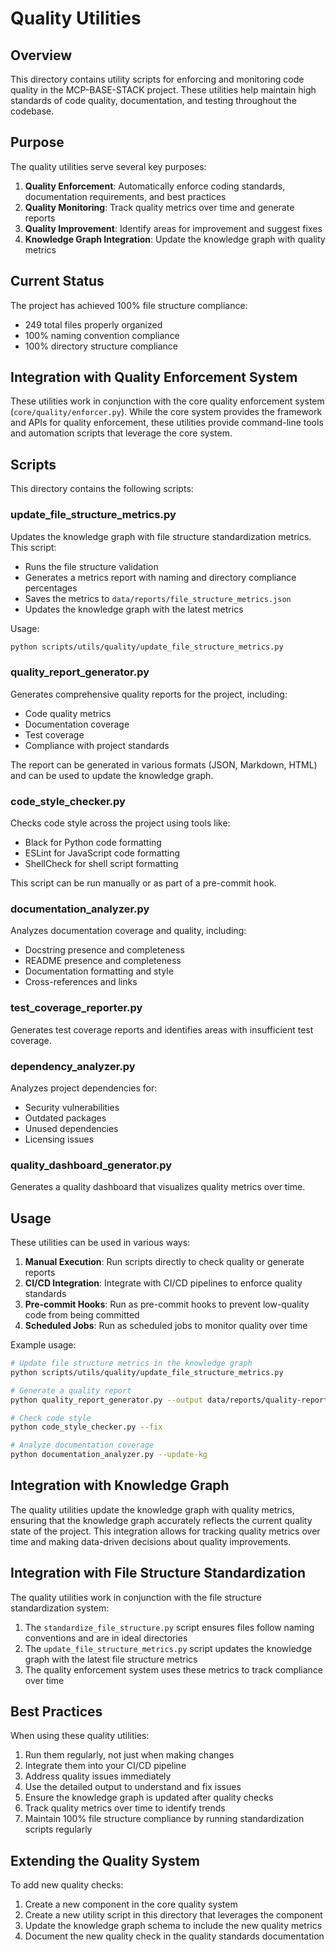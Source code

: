 # Quality Utilities

## Overview

This directory contains utility scripts for enforcing and monitoring code quality in the MCP-BASE-STACK project. These utilities help maintain high standards of code quality, documentation, and testing throughout the codebase.

## Purpose

The quality utilities serve several key purposes:

1. **Quality Enforcement**: Automatically enforce coding standards, documentation requirements, and best practices
2. **Quality Monitoring**: Track quality metrics over time and generate reports
3. **Quality Improvement**: Identify areas for improvement and suggest fixes
4. **Knowledge Graph Integration**: Update the knowledge graph with quality metrics

## Current Status

The project has achieved 100% file structure compliance:
- 249 total files properly organized
- 100% naming convention compliance
- 100% directory structure compliance

## Integration with Quality Enforcement System

These utilities work in conjunction with the core quality enforcement system (`core/quality/enforcer.py`). While the core system provides the framework and APIs for quality enforcement, these utilities provide command-line tools and automation scripts that leverage the core system.

## Scripts

This directory contains the following scripts:

### update_file_structure_metrics.py

Updates the knowledge graph with file structure standardization metrics. This script:
- Runs the file structure validation
- Generates a metrics report with naming and directory compliance percentages
- Saves the metrics to `data/reports/file_structure_metrics.json`
- Updates the knowledge graph with the latest metrics

Usage:
```bash
python scripts/utils/quality/update_file_structure_metrics.py
```

### quality_report_generator.py

Generates comprehensive quality reports for the project, including:
- Code quality metrics
- Documentation coverage
- Test coverage
- Compliance with project standards

The report can be generated in various formats (JSON, Markdown, HTML) and can be used to update the knowledge graph.

### code_style_checker.py

Checks code style across the project using tools like:
- Black for Python code formatting
- ESLint for JavaScript code formatting
- ShellCheck for shell script formatting

This script can be run manually or as part of a pre-commit hook.

### documentation_analyzer.py

Analyzes documentation coverage and quality, including:
- Docstring presence and completeness
- README presence and completeness
- Documentation formatting and style
- Cross-references and links

### test_coverage_reporter.py

Generates test coverage reports and identifies areas with insufficient test coverage.

### dependency_analyzer.py

Analyzes project dependencies for:
- Security vulnerabilities
- Outdated packages
- Unused dependencies
- Licensing issues

### quality_dashboard_generator.py

Generates a quality dashboard that visualizes quality metrics over time.

## Usage

These utilities can be used in various ways:

1. **Manual Execution**: Run scripts directly to check quality or generate reports
2. **CI/CD Integration**: Integrate with CI/CD pipelines to enforce quality standards
3. **Pre-commit Hooks**: Run as pre-commit hooks to prevent low-quality code from being committed
4. **Scheduled Jobs**: Run as scheduled jobs to monitor quality over time

Example usage:

```bash
# Update file structure metrics in the knowledge graph
python scripts/utils/quality/update_file_structure_metrics.py

# Generate a quality report
python quality_report_generator.py --output data/reports/quality-report.json

# Check code style
python code_style_checker.py --fix

# Analyze documentation coverage
python documentation_analyzer.py --update-kg
```

## Integration with Knowledge Graph

The quality utilities update the knowledge graph with quality metrics, ensuring that the knowledge graph accurately reflects the current quality state of the project. This integration allows for tracking quality metrics over time and making data-driven decisions about quality improvements.

## Integration with File Structure Standardization

The quality utilities work in conjunction with the file structure standardization system:

1. The `standardize_file_structure.py` script ensures files follow naming conventions and are in ideal directories
2. The `update_file_structure_metrics.py` script updates the knowledge graph with the latest file structure metrics
3. The quality enforcement system uses these metrics to track compliance over time

## Best Practices

When using these quality utilities:

1. Run them regularly, not just when making changes
2. Integrate them into your CI/CD pipeline
3. Address quality issues immediately
4. Use the detailed output to understand and fix issues
5. Ensure the knowledge graph is updated after quality checks
6. Track quality metrics over time to identify trends
7. Maintain 100% file structure compliance by running standardization scripts regularly

## Extending the Quality System

To add new quality checks:

1. Create a new component in the core quality system
2. Create a new utility script in this directory that leverages the component
3. Update the knowledge graph schema to include the new quality metrics
4. Document the new quality check in the quality standards documentation